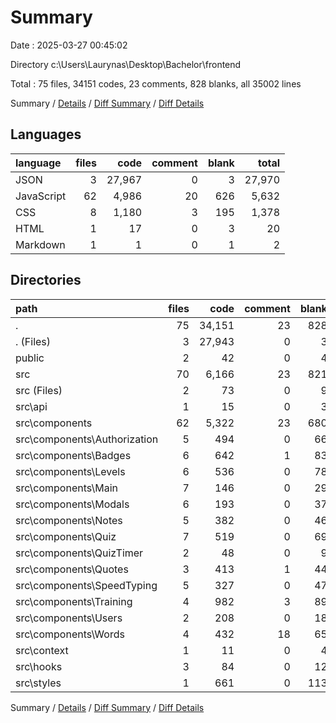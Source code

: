 # Summary

Date : 2025-03-27 00:45:02

Directory c:\\Users\\Laurynas\\Desktop\\Bachelor\\frontend

Total : 75 files,  34151 codes, 23 comments, 828 blanks, all 35002 lines

Summary / [Details](details.md) / [Diff Summary](diff.md) / [Diff Details](diff-details.md)

## Languages
| language | files | code | comment | blank | total |
| :--- | ---: | ---: | ---: | ---: | ---: |
| JSON | 3 | 27,967 | 0 | 3 | 27,970 |
| JavaScript | 62 | 4,986 | 20 | 626 | 5,632 |
| CSS | 8 | 1,180 | 3 | 195 | 1,378 |
| HTML | 1 | 17 | 0 | 3 | 20 |
| Markdown | 1 | 1 | 0 | 1 | 2 |

## Directories
| path | files | code | comment | blank | total |
| :--- | ---: | ---: | ---: | ---: | ---: |
| . | 75 | 34,151 | 23 | 828 | 35,002 |
| . (Files) | 3 | 27,943 | 0 | 3 | 27,946 |
| public | 2 | 42 | 0 | 4 | 46 |
| src | 70 | 6,166 | 23 | 821 | 7,010 |
| src (Files) | 2 | 73 | 0 | 9 | 82 |
| src\\api | 1 | 15 | 0 | 3 | 18 |
| src\\components | 62 | 5,322 | 23 | 680 | 6,025 |
| src\\components\\Authorization | 5 | 494 | 0 | 66 | 560 |
| src\\components\\Badges | 6 | 642 | 1 | 83 | 726 |
| src\\components\\Levels | 6 | 536 | 0 | 78 | 614 |
| src\\components\\Main | 7 | 146 | 0 | 29 | 175 |
| src\\components\\Modals | 6 | 193 | 0 | 37 | 230 |
| src\\components\\Notes | 5 | 382 | 0 | 46 | 428 |
| src\\components\\Quiz | 7 | 519 | 0 | 69 | 588 |
| src\\components\\QuizTimer | 2 | 48 | 0 | 9 | 57 |
| src\\components\\Quotes | 3 | 413 | 1 | 44 | 458 |
| src\\components\\SpeedTyping | 5 | 327 | 0 | 47 | 374 |
| src\\components\\Training | 4 | 982 | 3 | 89 | 1,074 |
| src\\components\\Users | 2 | 208 | 0 | 18 | 226 |
| src\\components\\Words | 4 | 432 | 18 | 65 | 515 |
| src\\context | 1 | 11 | 0 | 4 | 15 |
| src\\hooks | 3 | 84 | 0 | 12 | 96 |
| src\\styles | 1 | 661 | 0 | 113 | 774 |

Summary / [Details](details.md) / [Diff Summary](diff.md) / [Diff Details](diff-details.md)